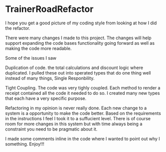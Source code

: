 TrainerRoadRefactor
===================

I hope you get a good picture of my coding style from looking at how I did the refactor.

There were many changes I made to this project.  The changes will help support expanding the code bases functionality going forward as well as making the code more readable.

Some of the issues I saw

Duplication of code.  the total calculations and discount logic where duplicated.  I pulled these out into sperated types that do one thing well instead of many things,  Single Responbility.

Tight Coupling.  The code was very tighly coupled.  Each method to render a receipt contained all the code it needed to do so.  I created many new types that each have a very specific purpose.

Refactoring in my opinion is never really done.  Each new change to a system is a opportunity to make the code better.  Based on the requirements in the instructions I feel I took it to a suffucient level.  There is of course room for more changes in this system but with time always being a constraint you need to be pragmatic about it.

I made some comments inline in the code where I wanted to point out why I something.  Enjoy!!!
